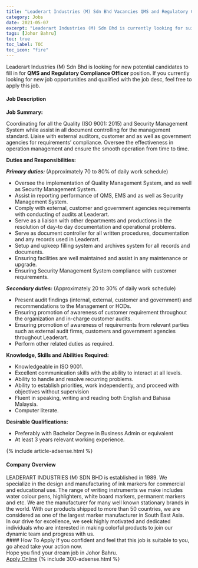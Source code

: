 ```yaml
---
title: "Leaderart Industries (M) Sdn Bhd Vacancies QMS and Regulatory Compliance Officer" 
category: Jobs 
date: 2021-05-07 
excerpt: "Leaderart Industries (M) Sdn Bhd is currently looking for suitable person to fill in the QMS and Regulatory Compliance Officer which based in Johor Bahru" 
tags: [Johor Bahru] 
toc: true 
toc_label: TOC 
toc_icon: "fire" 
--- 
```


<p>Leaderart Industries (M) Sdn Bhd is looking for new potential candidates to fill in for <b>QMS and Regulatory Compliance Officer</b> position. If you currently looking for new job opportunities and qualified with the job desc, feel free to apply this job.
</p><div><div><h4>Job Description</h4></div><div><div><span><div><p><strong>Job Summary:</strong></p><p>Coordinating for all the Quality (ISO 9001: 2015) and Security Management System while assist in all document controlling for the management standard. Liaise with external auditors, customer and as well as government agencies for requirements&#8217; compliance. Oversee the effectiveness in operation management and ensure the smooth operation from time to time.</p><p><strong>Duties and Responsibilities:</strong></p><p><strong><em>Primary duties:</em> </strong>(Approximately 70 to 80% of daily work schedule)</p><ul><li>Oversee the implementation of Quality Management System, and as well as Security Management System.</li><li>Assist in reporting performance of QMS, EMS and as well as Security Management System.</li><li>Comply with external, customer and government agencies requirements with conducting of audits at Leaderart.</li><li>Serve as a liaison with other departments and productions in the resolution of day-to day documentation and operational problems.</li><li>Serve as document controller for all written procedures, documentation and any records used in Leaderart.</li><li>Setup and upkeep filling system and archives system for all records and documents.</li><li>Ensuring facilities are well maintained and assist in any maintenance or upgrade.</li><li>Ensuring Security Management System compliance with customer requirements.</li></ul><p><strong><em>Secondary duties:</em> </strong>(Approximately 20 to 30% of daily work schedule)</p><ul><li>Present audit findings (internal, external, customer and government) and recommendations to the Management or HODs.</li><li>Ensuring promotion of awareness of customer requirement throughout the organization and in-charge customer audits.</li><li>Ensuring promotion of awareness of requirements from relevant parties such as external audit firms, customers and government agencies throughout Leaderart.</li><li>Perform other related duties as required.</li></ul><p><strong>Knowledge, Skills and Abilities Required:</strong></p><ul><li>Knowledgeable in ISO 9001.</li><li>Excellent communication skills with the ability to interact at all levels.</li><li>Ability to handle and resolve recurring problems.</li><li>Ability to establish priorities, work independently, and proceed with objectives without supervision</li><li>Fluent in speaking, writing and reading both English and Bahasa Malaysia.</li><li>Computer literate.</li></ul><p><strong>Desirable Qualifications:</strong></p><ul><li>Preferably with Bachelor Degree in Business Admin or equivalent</li><li>At least 3 years relevant working experience.</li></ul></div></span></div></div></div> 
{% include article-adsense.html %} 
<div><div><h4>Company Overview</h4></div><div><div><span><div><div>
<div>
<div>LEADERART INDUSTRIES (M) SDN BHD&#160;is established in 1989. We specialize in the design and manufacturing of ink markers for commercial and educational use. The range of writing instruments we make includes water colour pens, highlighters, white board markers, permanent markers and etc. We are the manufacturer for many well known stationary brands in the world. With our products shipped to more than 50 countries, we are considered as one of the largest marker manufacturer in South East Asia.</div>
<div>In our drive for excellence, we seek highly motivated and dedicated individuals who are interested in making colorful products to join our dynamic team and progress with us.</div>
</div>
</div></div></span></div></div></div> 
#### How To Apply 
If you confident and feel that this job is suitable to you, go ahead take your action now. <br/> 
Hope you find your dream job in Johor Bahru. <br/> 
<a href="https://www.jobstreet.com.my/en/job/qms-and-regulatory-compliance-officer-4560073?jobId=jobstreet-my-job-4560073&" class="btn btn--info" target="_blank" rel="nofollow noopenner">Apply Online</a> 
{% include 300-adsense.html %} 